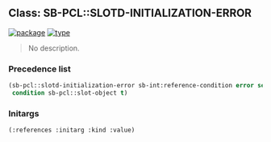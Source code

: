 ## Class: SB-PCL::SLOTD-INITIALIZATION-ERROR
[![package](https://img.shields.io/badge/Package-SB--PCL-5f9ea0.svg?style=social&colorA=999999)](../) [![type](https://img.shields.io/badge/Type-Class-5f9ea0.svg?style=social&colorA=999999)](../#class) 

> No description.

### Precedence list
```cl
(sb-pcl::slotd-initialization-error sb-int:reference-condition error serious-condition
 condition sb-pcl::slot-object t)
```
### Initargs
```cl
(:references :initarg :kind :value)
```
